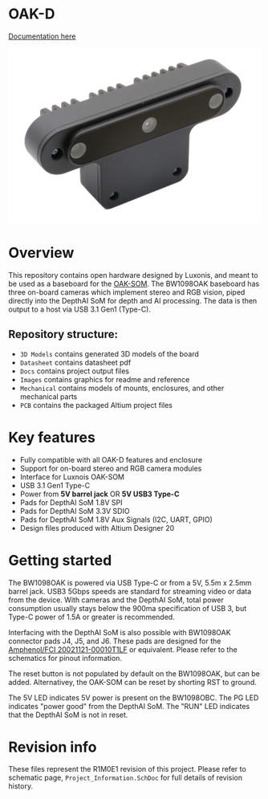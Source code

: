 # OAK-D

[Documentation here](https://docs.luxonis.com/projects/hardware/en/latest/pages/BW1098OAK.html)

![image](Images/bw1098oak.png)

# Overview

This repository contains open hardware designed by Luxonis, and meant to be used as a baseboard for the [OAK-SOM](https://docs.luxonis.com/projects/hardware/en/latest/pages/BW1099.html). The BW1098OAK baseboard has three on-board cameras which implement stereo and RGB vision, piped directly into the DepthAI SoM for depth and AI processing. The data is then output to a host via USB 3.1 Gen1 (Type-C).

## Repository structure:
* `3D Models` contains generated 3D models of the board
* `Datasheet` contains datasheet pdf
* `Docs` contains project output files
* `Images` contains graphics for readme and reference
* `Mechanical` contains models of mounts, enclosures, and other mechanical parts
* `PCB` contains the packaged Altium project files

# Key features
* Fully compatible with all OAK-D features and enclosure
* Support for on-board stereo and RGB camera modules
* Interface for Luxnois OAK-SOM
* USB 3.1 Gen1 Type-C
* Power from **5V barrel jack** OR **5V USB3 Type-C**
* Pads for DepthAI SoM 1.8V SPI
* Pads for DepthAI SoM 3.3V SDIO
* Pads for DepthAI SoM 1.8V Aux Signals (I2C, UART, GPIO)
* Design files produced with Altium Designer 20

# Getting started
The BW1098OAK is powered via USB Type-C or from a 5V, 5.5m x 2.5mm barrel jack. USB3 5Gbps speeds are standard for streaming video or data from the device. With cameras and the DepthAI SoM, total power consumption usually stays below the 900ma specification of USB 3, but Type-C power of 1.5A or greater is recommended. 

Interfacing with the DepthAI SoM is also possible with BW1098OAK connector pads J4, J5, and J6. These pads are designed for the [Amphenol/FCI 20021121-00010T1LF](https://octopart.com/20021121-00010t1lf-amphenol+icc+%2F+fci-93112650?r=sp) or equivalent. Please refer to the schematics for pinout information.

The reset button is not populated by default on the BW1098OAK, but can be added. Alternativey, the OAK-SOM can be reset by shorting RST to ground.

The 5V LED indicates 5V power is present on the BW1098OBC. The PG LED indicates "power good" from the DepthAI SoM. The "RUN" LED indicates that the DepthAI SoM is not in reset.


# Revision info
These files represent the R1M0E1 revision of this project. Please refer to schematic page, `Project_Information.SchDoc` for full details of revision history.
